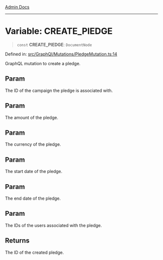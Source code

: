 [Admin Docs](/)

***

# Variable: CREATE\_PlEDGE

> `const` **CREATE\_PlEDGE**: `DocumentNode`

Defined in: [src/GraphQl/Mutations/PledgeMutation.ts:14](https://github.com/syedali237/talawa-admin/blob/dd4a08e622d0fa38bcf9758a530e8cdf917dbac8/src/GraphQl/Mutations/PledgeMutation.ts#L14)

GraphQL mutation to create a pledge.

## Param

The ID of the campaign the pledge is associated with.

## Param

The amount of the pledge.

## Param

The currency of the pledge.

## Param

The start date of the pledge.

## Param

The end date of the pledge.

## Param

The IDs of the users associated with the pledge.

## Returns

The ID of the created pledge.
